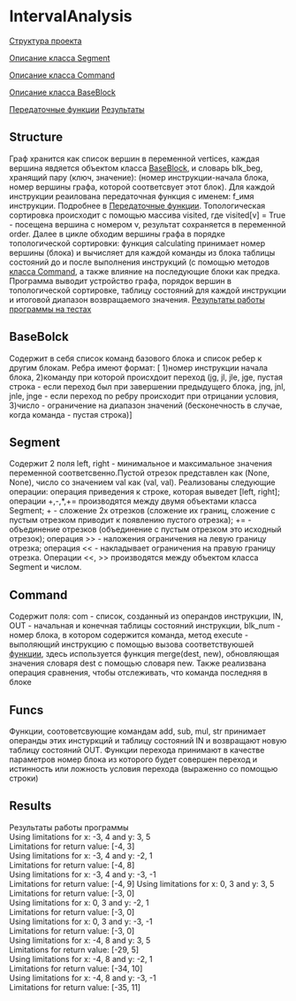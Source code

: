 # IntervalAnalysis
[Структура проекта](#structure)

[Описание класса Segment](#segment)

[Описание класса Command](#command)

[Описание класса BaseBlock](#baseblock)

[Передаточные функции](#funcs)
[Результаты](#results)
## Structure
Граф хранится как список вершин в переменной vertices, каждая вершина явдяется объектом класса [BaseBlock](#baseblock), и словарь blk_beg, хранящий пару (ключ, значение): (номер инструкции-начала блока, номер вершины графа, которой соответсвует этот блок). Для каждой инструкции реаилована передаточная функция с именем: f_имя инструкции. Подробнее в [Передаточные функции](#funcs). Топологическая сортировка происходит с помощью массива visited, где visited[v] = True - посещена вершина с номером v, результат сохраняется в переменной order. Далее в цикле обходим вершины графа в порядке топологической сортировки: функция calculating принимает номер вершины (блока) и вычисляет для каждой команды из блока таблицы состояний до и после выполнения инструкций (с помощью методов [класса Command](#command), а также влияние на последующие блоки как предка. Программа выводит устройство графа, порядок вершин в топологической сортировке, таблицу состояний для каждой инструкции и итоговой диапазон возвращаемого значения. [Результаты работы программы на тестах](#results)
## BaseBolck
Содержит в себя список команд базового блока и список ребер к другим блокам. Ребра имеют формат: [
1)номер инструкции начала блока,  2)команду  при которой происхдоит переход (jg, jl, jle, jge, пустая строка - если переход был при завершении предыдущего блока, jng, jnl, jnle, jnge - если переход по ребру происходит при отрицании условия,  3)число - ограничение на  диапазон значений (бесконечность в случае, когда команда - пустая строка)]
## Segment
Содержит 2 поля left, right - минимальное и максимальное значения переменной соответсвенно.Пустой отрезок представлен как (None, None), число со значением val как (val, val).
Реализованы следующие операции: операция приведения к строке, которая выведет [left, right]; операции +,-,*,+= производятся между двумя объектами класса Segment; + - сложение 2х отрезков (сложение их границ, сложение с пустым отрезком приводит к появлению пустого отрезка); += - объединение отрезков (объединение с пустым отрезком это исходный отрезок); операция >> - наложения ограничения на левую границу отрезка; операция << - накладывает ограничения на правую границу отрезка. Операции <<, >> производятся между объектом класса Segment и числом.
## Command
Содержит поля: com - список, созданный из операндов инструкции, IN, OUT - начальная и конечная таблицы состояний инструкции, blk_num - номер блока, в котором содержится команда, метод execute - выполяющий инструкцию с помощью вызова соответствуюшей [функции](#funcs), здесь используется функция merge(dest, new), обновляющая значения словаря dest с помощью словаря new. Также реализвана операция сравнения, чтобы отслеживать, что команда последняя в блоке
## Funcs
Функции, соотоветсвующие командам add, sub, mul, str принимает операнды этих инстуркций и таблицу состояний IN и возвращают новую таблицу состояний OUT. Функции перехода принимают в качестве параметров номер блока из которого будет совершен переход и истинность или ложность условия перехода (выраженно со помощью строки)
## Results
Результаты работы программы        
Using limitations for x: -3, 4 and y: 3, 5       
Limitations for return value: [-4, 3]      
Using limitations for x: -3, 4 and y: -2, 1      
Limitations for return value: [-4, 8]       
Using limitations for x: -3, 4 and y: -3, -1     
Limitations for return value: [-4, 9]
Using limitations for x: 0, 3 and y: 3, 5      
Limitations for return value: [-3, 0]      
Using limitations for x: 0, 3 and y: -2, 1    
Limitations for return value: [-3, 0]     
Using limitations for x: 0, 3 and y: -3, -1    
Limitations for return value: [-3, 0]     
Using limitations for x: -4, 8 and y: 3, 5    
Limitations for return value: [-29, 5]     
Using limitations for x: -4, 8 and y: -2, 1     
Limitations for return value: [-34, 10]     
Using limitations for x: -4, 8 and y: -3, -1     
Limitations for return value: [-35, 11]     

